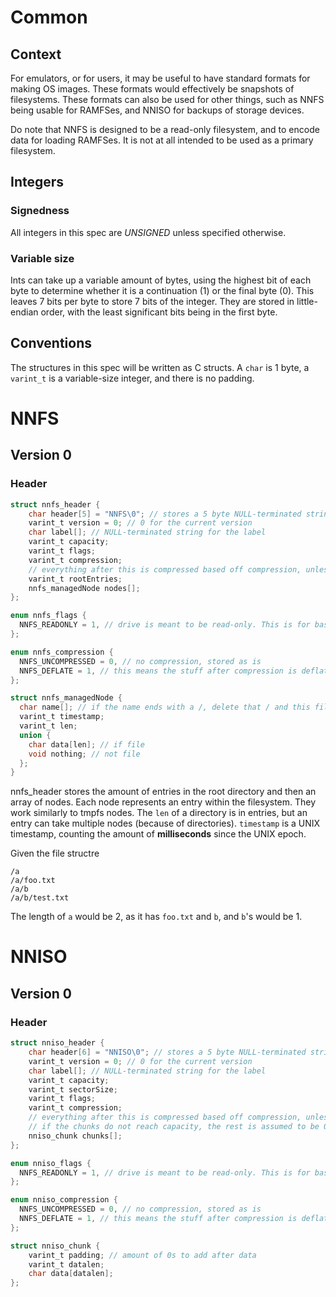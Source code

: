 # Common

## Context

For emulators, or for users, it may be useful to have standard formats for making OS images.
These formats would effectively be snapshots of filesystems.
These formats can also be used for other things, such as NNFS being usable for RAMFSes, and NNISO for backups of storage devices.

Do note that NNFS is designed to be a read-only filesystem, and to encode data for loading RAMFSes. It is not at all intended to be used as a primary
filesystem.

## Integers

### Signedness

All integers in this spec are *UNSIGNED* unless specified otherwise.

### Variable size

Ints can take up a variable amount of bytes, using the highest bit of each byte to determine whether it is a continuation (1) or the final byte (0).
This leaves 7 bits per byte to store 7 bits of the integer. They are stored in little-endian order, with the least significant bits being in the first byte.

## Conventions

The structures in this spec will be written as C structs. A `char` is 1 byte, a `varint_t` is a variable-size integer, and there is no padding.

# NNFS

## Version 0

### Header

```c
struct nnfs_header {
    char header[5] = "NNFS\0"; // stores a 5 byte NULL-terminated string as the header of the entire file.
    varint_t version = 0; // 0 for the current version
    char label[]; // NULL-terminated string for the label
    varint_t capacity;
    varint_t flags;
    varint_t compression;
    // everything after this is compressed based off compression, unless its NNFS_UNCOMPRESSED, in which case it is as-is.
    varint_t rootEntries;
    nnfs_managedNode nodes[];
};

enum nnfs_flags {
  NNFS_READONLY = 1, // drive is meant to be read-only. This is for basic metadata
};

enum nnfs_compression {
  NNFS_UNCOMPRESSED = 0, // no compression, stored as is
  NNFS_DEFLATE = 1, // this means the stuff after compression is deflated, using the same deflate algorithm as the data card
};

struct nnfs_managedNode {
  char name[]; // if the name ends with a /, delete that / and this file is actually a directory
  varint_t timestamp;
  varint_t len;
  union {
    char data[len]; // if file
    void nothing; // not file
  };
}
```

nnfs_header stores the amount of entries in the root directory and then an array of nodes.
Each node represents an entry within the filesystem. They work similarly to tmpfs nodes.
The `len` of a directory is in entries, but an entry can take multiple nodes (because of directories).
`timestamp` is a UNIX timestamp, counting the amount of **milliseconds** since the UNIX epoch.

Given the file structre
```
/a
/a/foo.txt
/a/b
/a/b/test.txt
```

The length of `a` would be 2, as it has `foo.txt` and `b`, and `b`'s would be 1.

# NNISO

## Version 0

### Header

```c
struct nniso_header {
    char header[6] = "NNISO\0"; // stores a 5 byte NULL-terminated string as the header of the entire file.
    varint_t version = 0; // 0 for the current version
    char label[]; // NULL-terminated string for the label
    varint_t capacity;
    varint_t sectorSize;
    varint_t flags;
    varint_t compression;
    // everything after this is compressed based off compression, unless its NNFS_UNCOMPRESSED, in which case it is as-is.
    // if the chunks do not reach capacity, the rest is assumed to be 0.
    nniso_chunk chunks[];
};

enum nniso_flags {
  NNFS_READONLY = 1, // drive is meant to be read-only. This is for basic metadata
};

enum nniso_compression {
  NNFS_UNCOMPRESSED = 0, // no compression, stored as is
  NNFS_DEFLATE = 1, // this means the stuff after compression is deflated, using the same deflate algorithm as the data card
};

struct nniso_chunk {
    varint_t padding; // amount of 0s to add after data
    varint_t datalen;
    char data[datalen];
};
```

